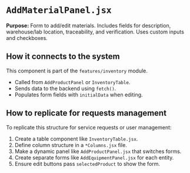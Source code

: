 # `AddMaterialPanel.jsx`

**Purpose:** Form to add/edit materials. Includes fields for description, warehouse/lab location, traceability, and verification. Uses custom inputs and checkboxes.

## How it connects to the system
This component is part of the `features/inventory` module.

- Called from `AddProductPanel` or `InventoryTable`.
- Sends data to the backend using `fetch()`.
- Populates form fields with `initialData` when editing.

## How to replicate for requests management
To replicate this structure for service requests or user management:
1. Create a table component like `InventoryTable.jsx`.
2. Define column structure in a `*Columns.jsx` file.
3. Make a dynamic panel like `AddProductPanel.jsx` that switches forms.
4. Create separate forms like `AddEquipmentPanel.jsx` for each entity.
5. Ensure edit buttons pass `selectedProduct` to show the form.

